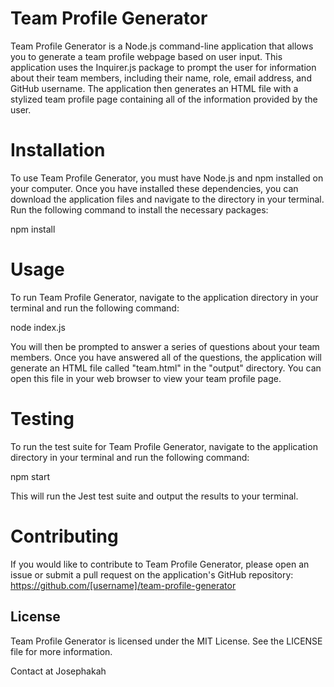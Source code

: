 # Team Profile Generator 
Team Profile Generator is a Node.js command-line application that allows you to generate a team profile webpage based on user input. This application uses the Inquirer.js package to prompt the user for information about their team members, including their name, role, email address, and GitHub username. The application then generates an HTML file with a stylized team profile page containing all of the information provided by the user.

# Installation

To use Team Profile Generator, you must have Node.js and npm installed on your computer. Once you have installed these dependencies, you can download the application files and navigate to the directory in your terminal. Run the following command to install the necessary packages:



npm install



# Usage
To run Team Profile Generator, navigate to the application directory in your terminal and run the following command:

node index.js

You will then be prompted to answer a series of questions about your team members. Once you have answered all of the questions, the application will generate an HTML file called "team.html" in the "output" directory. You can open this file in your web browser to view your team profile page.

 # Testing
To run the test suite for Team Profile Generator, navigate to the application directory in your terminal and run the following command:

npm  start 

This will run the Jest test suite and output the results to your terminal.



# Contributing
If you would like to contribute to Team Profile Generator, please open an issue or submit a pull request on the application's GitHub repository: https://github.com/[username]/team-profile-generator

## License

Team Profile Generator is licensed under the MIT License. See the LICENSE file for more information.


Contact at Josephakah





